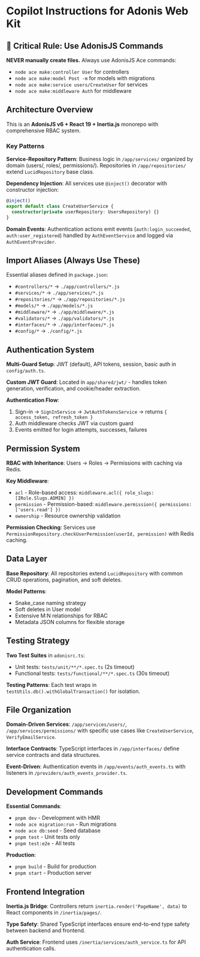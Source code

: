 # Copilot Instructions for Adonis Web Kit

## 🚨 Critical Rule: Use AdonisJS Commands

**NEVER manually create files.** Always use AdonisJS Ace commands:

- `node ace make:controller User` for controllers
- `node ace make:model Post -m` for models with migrations
- `node ace make:service users/CreateUser` for services
- `node ace make:middleware Auth` for middleware

## Architecture Overview

This is an **AdonisJS v6 + React 19 + Inertia.js** monorepo with comprehensive RBAC system.

### Key Patterns

**Service-Repository Pattern**: Business logic in `/app/services/` organized by domain (users/, roles/, permissions/). Repositories in `/app/repositories/` extend `LucidRepository` base class.

**Dependency Injection**: All services use `@inject()` decorator with constructor injection:

```typescript
@inject()
export default class CreateUserService {
  constructor(private userRepository: UsersRepository) {}
}
```

**Domain Events**: Authentication actions emit events (`auth:login_succeeded`, `auth:user_registered`) handled by `AuthEventService` and logged via `AuthEventsProvider`.

## Import Aliases (Always Use These)

Essential aliases defined in `package.json`:

- `#controllers/*` → `./app/controllers/*.js`
- `#services/*` → `./app/services/*.js`
- `#repositories/*` → `./app/repositories/*.js`
- `#models/*` → `./app/models/*.js`
- `#middleware/*` → `./app/middleware/*.js`
- `#validators/*` → `./app/validators/*.js`
- `#interfaces/*` → `./app/interfaces/*.js`
- `#config/*` → `./config/*.js`

## Authentication System

**Multi-Guard Setup**: JWT (default), API tokens, session, basic auth in `config/auth.ts`.

**Custom JWT Guard**: Located in `app/shared/jwt/` - handles token generation, verification, and cookie/header extraction.

**Authentication Flow**:

1. Sign-in → `SignInService` → `JwtAuthTokensService` → returns `{ access_token, refresh_token }`
2. Auth middleware checks JWT via custom guard
3. Events emitted for login attempts, successes, failures

## Permission System

**RBAC with Inheritance**: Users → Roles → Permissions with caching via Redis.

**Key Middleware**:

- `acl` - Role-based access: `middleware.acl({ role_slugs: [IRole.Slugs.ADMIN] })`
- `permission` - Permission-based: `middleware.permission({ permissions: ['users.read'] })`
- `ownership` - Resource ownership validation

**Permission Checking**: Services use `PermissionRepository.checkUserPermission(userId, permission)` with Redis caching.

## Data Layer

**Base Repository**: All repositories extend `LucidRepository` with common CRUD operations, pagination, and soft deletes.

**Model Patterns**:

- Snake_case naming strategy
- Soft deletes in User model
- Extensive M:N relationships for RBAC
- Metadata JSON columns for flexible storage

## Testing Strategy

**Two Test Suites** in `adonisrc.ts`:

- Unit tests: `tests/unit/**/*.spec.ts` (2s timeout)
- Functional tests: `tests/functional/**/*.spec.ts` (30s timeout)

**Testing Patterns**: Each test wraps in `testUtils.db().withGlobalTransaction()` for isolation.

## File Organization

**Domain-Driven Services**: `/app/services/users/`, `/app/services/permissions/` with specific use cases like `CreateUserService`, `VerifyEmailService`.

**Interface Contracts**: TypeScript interfaces in `/app/interfaces/` define service contracts and data structures.

**Event-Driven**: Authentication events in `/app/events/auth_events.ts` with listeners in `/providers/auth_events_provider.ts`.

## Development Commands

**Essential Commands**:

- `pnpm dev` - Development with HMR
- `node ace migration:run` - Run migrations
- `node ace db:seed` - Seed database
- `pnpm test` - Unit tests only
- `pnpm test:e2e` - All tests

**Production**:

- `pnpm build` - Build for production
- `pnpm start` - Production server

## Frontend Integration

**Inertia.js Bridge**: Controllers return `inertia.render('PageName', data)` to React components in `/inertia/pages/`.

**Type Safety**: Shared TypeScript interfaces ensure end-to-end type safety between backend and frontend.

**Auth Service**: Frontend uses `/inertia/services/auth_service.ts` for API authentication calls.

